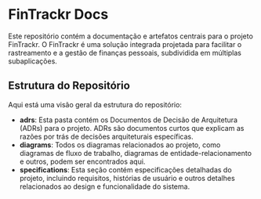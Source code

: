 # FinTrackr Docs

Este repositório contém a documentação e artefatos centrais para o projeto FinTrackr. O FinTrackr é uma solução integrada projetada para facilitar o rastreamento e a gestão de finanças pessoais, subdividida em múltiplas subaplicações.

## Estrutura do Repositório

Aqui está uma visão geral da estrutura do repositório:

- **adrs**: Esta pasta contém os Documentos de Decisão de Arquitetura (ADRs) para o projeto. ADRs são documentos curtos que explicam as razões por trás de decisões arquiteturais específicas.
- **diagrams**: Todos os diagramas relacionados ao projeto, como diagramas de fluxo de trabalho, diagramas de entidade-relacionamento e outros, podem ser encontrados aqui.
- **specifications**: Esta seção contém especificações detalhadas do projeto, incluindo requisitos, histórias de usuário e outros detalhes relacionados ao design e funcionalidade do sistema.
